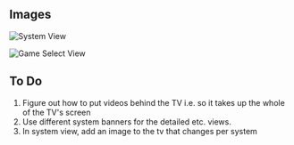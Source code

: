 ## Images

![System View](http://i67.tinypic.com/ajuoh2.png "System View")

![Game Select View](http://i63.tinypic.com/30907sh.png "Select a Game")


## To Do

1.  Figure out how to put videos behind the TV i.e. so it takes up the whole of the TV's screen
2.  Use different system banners for the detailed etc. views.
3.  In system view, add an image to the tv that changes per system 
